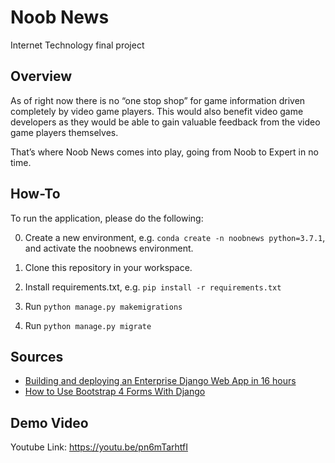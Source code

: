 # Noob News

Internet Technology final project

## Overview

As of right now there is no “one stop shop” for game information driven completely by video game players. This would also benefit video game developers as they would be able to gain valuable feedback from the video game players themselves.

That’s where Noob News comes into play, going from Noob to Expert in no time.

## How-To

To run the application, please do the following:

0. Create a new environment, e.g. `conda create -n noobnews python=3.7.1`, and activate the noobnews environment.

1. Clone this repository in your workspace.

2. Install requirements.txt, e.g. `pip install -r requirements.txt`

3. Run `python manage.py makemigrations`

4. Run `python manage.py migrate`

## Sources

- [Building and deploying an Enterprise Django Web App in 16 hours](https://medium.com/python-pandemonium/building-and-deploying-an-enterprise-django-web-app-in-16-hours-79e018f7b94c)
- [How to Use Bootstrap 4 Forms With Django](https://simpleisbetterthancomplex.com/tutorial/2018/08/13/how-to-use-bootstrap-4-forms-with-django.html)

## Demo Video

Youtube Link: https://youtu.be/pn6mTarhtfI
